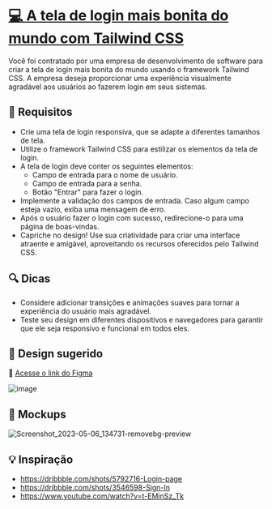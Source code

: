 # [💻 A tela de login mais bonita do mundo com Tailwind CSS](https://codante.io/mini-projetos/mp-tela-login-tailwind)

Você foi contratado por uma empresa de desenvolvimento de software para criar a tela de login mais bonita do mundo usando o framework Tailwind CSS. A empresa deseja proporcionar uma experiência visualmente agradável aos usuários ao fazerem login em seus sistemas.

## 🔨 Requisitos

- Crie uma tela de login responsiva, que se adapte a diferentes tamanhos de tela.
- Utilize o framework Tailwind CSS para estilizar os elementos da tela de login.
- A tela de login deve conter os seguintes elementos:
  - Campo de entrada para o nome de usuário.
  - Campo de entrada para a senha.
  - Botão "Entrar" para fazer o login.
- Implemente a validação dos campos de entrada. Caso algum campo esteja vazio, exiba uma mensagem de erro.
- Após o usuário fazer o login com sucesso, redirecione-o para uma página de boas-vindas.
- Capriche no design! Use sua criatividade para criar uma interface atraente e amigável, aproveitando os recursos oferecidos pelo Tailwind CSS.

## 🔍 Dicas

- Considere adicionar transições e animações suaves para tornar a experiência do usuário mais agradável.
- Teste seu design em diferentes dispositivos e navegadores para garantir que ele seja responsivo e funcional em todos eles.

## 🎨 Design sugerido

🔗 [Acesse o link do Figma](https://www.figma.com/file/suvmja6210ggZOO6Cpehjl/Mini-Projeto---A-tela-de-login-mais-bonita-do-mundo?type=design&node-id=0%3A1&t=pnT8xEiypSKTO4Z7-1)

![image](https://github.com/codante-io/mp-tela-login-tailwind/assets/6475893/914bc33a-ed2a-4720-bf3a-f2c2d9eb41a8)

## 📝 Mockups

![Screenshot_2023-05-06_134731-removebg-preview](https://user-images.githubusercontent.com/6475893/236636789-b03715d5-7010-4e46-af97-b4a901d0fe63.png)

## 💡 Inspiração

- https://dribbble.com/shots/5792716-Login-page
- https://dribbble.com/shots/3546598-Sign-In
- https://www.youtube.com/watch?v=t-EMinSz_Tk
